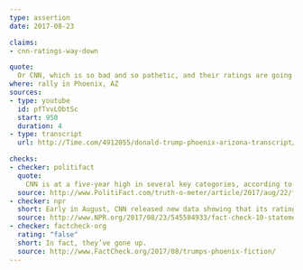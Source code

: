 ```yaml
---
type: assertion
date: 2017-08-23

claims:
- cnn-ratings-way-down

quote:
  Or CNN, which is so bad and so pathetic, and their ratings are going down.
where: rally in Phoenix, AZ
sources:
- type: youtube
  id: pfTvvLObtSc
  start: 950
  duration: 4
- type: transcript
  url: http://Time.com/4912055/donald-trump-phoenix-arizona-transcript/

checks:
- checker: politifact
  quote:
    CNN is at a five-year high in several key categories, according to data provided by the Nielsen Company.
  source: http://www.PolitiFact.com/truth-o-meter/article/2017/aug/22/fact-checking-president-donald-trumps-campaign-ral/
- checker: npr
  short: Early in August, CNN released new data showing that its ratings are healthy.
  source: http://www.NPR.org/2017/08/23/545504933/fact-check-10-statements-from-trumps-phoenix-speech
- checker: factcheck-org
  rating: "false"
  short: In fact, they’ve gone up.
  source: http://www.FactCheck.org/2017/08/trumps-phoenix-fiction/
---
```

